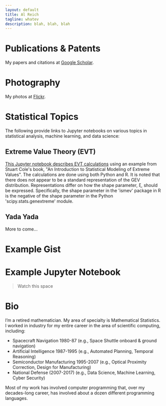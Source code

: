 ```yaml
---
layout: default
title: Al Reich
tagline: whatev
description: blah, blah, blah
---
```


# Publications & Patents

My papers and citations at [Google Scholar](https://scholar.google.com/citations?user=N_wnSyUAAAAJ&hl=en).

# Photography

My photos at [Flickr](https://www.flickr.com/photos/alreich).

# Statistical Topics

The following provide links to Jupyter notebooks on various topics in statistical analysis, machine learning, and data science:

## Extreme Value Theory (EVT)

[This Jupyter notebook describes EVT calculations](https://github.com/alreich/ipython-notebooks/blob/master/EVT_Example.ipynb) using an example from Stuart Cole's book, "An Introduction to Statistical Modeling of Extreme Values". The calculations are done using both Python and R. It is noted that there does not appear to be a standard representation of the GEV distribution. Representations differ on how the shape parameter, ξ, should be expressed. Specifically, the shape parameter in the 'ismev' package in R is the negative of the shape parameter in the Python 'scipy.stats.genextreme' module.

## Yada Yada

More to come...

# Example Gist

<script src="https://gist.github.com/alreich/dc6a045704cfdd76bb4c.js"></script>

# Example Jupyter Notebook

> Watch this space

# Bio

I’m a retired mathematician. My area of specialty is Mathematical Statistics. I worked in industry for my entire career in the area of scientific computing, including:
* Spacecraft Navigation 1980-87 (e.g., Space Shuttle onboard & ground navigation)
* Artificial Intelligence 1987-1995 (e.g., Automated Planning, Temporal Reasoning)
* Semiconductor Manufacturing 1995-2007 (e.g., Optical Proximity Correction, Design for Manufacturing)
* National Defense (2007-2017) (e.g., Data Science, Machine Learning, Cyber Security)

Most of my work has involved computer programming that, over my decades-long career, has involved about a dozen different programming languages.

